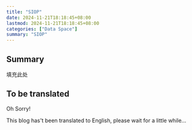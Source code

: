 ```yaml
---
title: "SIOP"
date: 2024-11-21T18:18:45+08:00
lastmod: 2024-11-21T18:18:45+08:00
categories: ["Data Space"]
summary: "SIOP"
---
```


## Summary

填充此处
## To be translated

Oh Sorry!

This blog has't been translated to English, please wait for a little while...

##
